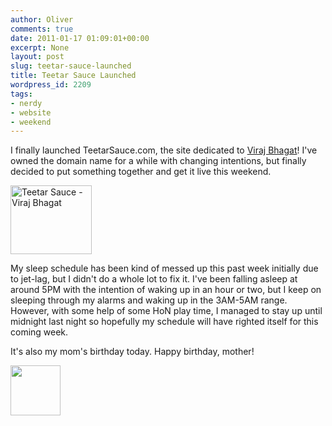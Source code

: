 ```yaml
---
author: Oliver
comments: true
date: 2011-01-17 01:09:01+00:00
excerpt: None
layout: post
slug: teetar-sauce-launched
title: Teetar Sauce Launched
wordpress_id: 2209
tags:
- nerdy
- website
- weekend
---
```


I finally launched TeetarSauce.com, the site dedicated to <a href="http://www.teetarsauce.com">Viraj Bhagat</a>!  I've owned the domain name for a while with changing intentions, but finally decided to put something together and get it live this weekend.

<a href="http://www.teetarsauce.com"><img alt="Teetar Sauce - Viraj Bhagat" src="http://www.teetarsauce.com/wp-content/themes/teetarsauce/style/images/teetarthumb.jpg" width="130" height="110" /></a>

My sleep schedule has been kind of messed up this past week initially due to jet-lag, but I didn't do a whole lot to fix it.  I've been falling asleep at around 5PM with the intention of waking up in an hour or two, but I keep on sleeping through my alarms and waking up in the 3AM-5AM range.  However, with some help of some HoN play time, I managed to stay up until midnight last night so hopefully my schedule will have righted itself for this coming week.

It's also my mom's birthday today.  Happy birthday, mother!

<a href="https://www.owiber.com/2011/01/16/teetar-sauce-launched/photo-on-2011-01-16-at-19-06/" rel="attachment wp-att-2212"><img src="https://www.owiber.com/wp-content/uploads/2011/01/Photo-on-2011-01-16-at-19.06-80x80.jpg" alt="" title="Photo on 2011-01-16 at 19.06" width="80" height="80" class="alignleft size-thumbnail wp-image-2212" /></a>